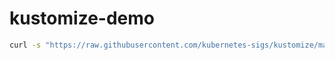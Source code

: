 # kustomize-demo

```bash
curl -s "https://raw.githubusercontent.com/kubernetes-sigs/kustomize/master/hack/install_kustomize.sh"  | bash
```